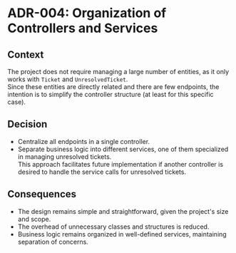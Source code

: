 # ADR-004: Organization of Controllers and Services

## Context

The project does not require managing a large number of entities, as it only works with `Ticket`
and `UnresolvedTicket`.  
Since these entities are directly related and there are few endpoints, the intention is to
simplify the controller structure (at least for this specific case).

## Decision

- Centralize all endpoints in a single controller.
- Separate business logic into different services, one of them specialized in managing 
unresolved tickets.  
This approach facilitates future implementation if another controller is desired to handle
the service calls for unresolved tickets.

## Consequences

- The design remains simple and straightforward, given the project's size and scope.
- The overhead of unnecessary classes and structures is reduced.
- Business logic remains organized in well-defined services, maintaining separation of concerns.
